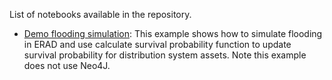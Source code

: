 
List of notebooks available in the repository.

* [Demo flooding simulation](https://github.com/NREL/erad/blob/main/notebooks/flooding_erad_demo.ipynb): This example shows how to simulate flooding in ERAD and use calculate survival probability function to update survival probability for distribution system assets. Note this example does not use Neo4J.